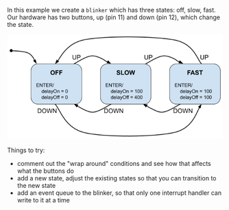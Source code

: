 In this example we create a `blinker` which has three states: off, slow, fast.
Our hardware has two buttons, up (pin 11) and down (pin 12), which change the state.

![states](states.png)

Things to try:

* comment out the "wrap around" conditions and see how that affects what the buttons do
* add a new state, adjust the existing states so that you can transition to the new state
* add an event queue to the blinker, so that only one interrupt handler can write to it at a time
